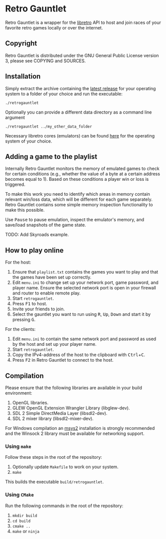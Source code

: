 # Retro Gauntlet

Retro Gauntlet is a wrapper for the [libretro](https://www.libretro.com/) API to host and join races of your favorite retro games locally or over the internet.

## Copyright

Retro Gauntlet is distributed under the GNU General Public License version 3, please see COPYING and SOURCES.

## Installation

Simply extract the archive containing the [latest release](/releases/latest) for your operating system to a folder of your choice and run the executable:

`./retrogauntlet`

Optionally you can provide a different data directory as a command line argument

`./retrogauntlet ../my_other_data_folder`

Necessary libretro cores (emulators) can be found [here](https://buildbot.libretro.com/nightly/) for the operating system of your choice.

## Adding a game to the playlist

Internally Retro Gauntlet monitors the memory of emulated games to check for certain conditions (e.g., whether the value of a byte at a certain address becomes equal to 1).
Based on these conditions a player win or loss is triggered.

To make this work you need to identify which areas in memory contain relevant win/loss data, which will be different for each game separately.
Retro Gauntlet contains some simple memory inspection functionality to make this possible.

Use <kbd>Pause</kbd> to pause emulation, inspect the emulator's memory, and save/load snapshots of the game state.

TODO: Add Skyroads example.

## How to play online

For the host:
1. Ensure that `playlist.txt` contains the games you want to play and that the games have been set up correctly.
2. Edit `menu.ini` to change set up your network port, game password, and player name. Ensure the selected network port is open in your firewall and router to enable remote play.
2. Start `retrogauntlet`.
3. Press <kbd>F1</kbd> to host.
4. Invite your friends to join.
5. Select the gauntlet you want to run using <kbd>R</kbd>, <kbd>Up</kbd>, <kbd>Down</kbd> and start it by pressing <kbd>G</kbd>.

For the clients:
1. Edit `menu.ini` to contain the same network port and password as used by the host and set up your player name.
2. Start `retrogauntlet`.
3. Copy the IPv4-address of the host to the clipboard with <kbd>Ctrl</kbd>+<kbd>C</kbd>.
4. Press <kbd>F2</kbd> in Retro Gauntlet to connect to the host.

## Compilation

Please ensure that the following libraries are available in your build environment:
1. OpenGL libraries.
2. GLEW OpenGL Extension Wrangler Library (libglew-dev).
3. SDL 2 Simple DirectMedia Layer (libsdl2-dev).
4. SDL 2 mixer library (libsdl2-mixer-dev).

For Windows compilation an [msys2](https://www.msys2.org/) installation is strongly recommended and the Winsock 2 library must be available for networking support.

### Using `make`

Follow these steps in the root of the repository:

1. Optionally update `Makefile` to work on your system.
2. `make`

This builds the executable `build/retrogauntlet`.

### Using `CMake`

Run the following commands in the root of the repository:

1. `mkdir build`
2. `cd build`
3. `cmake ..`
4. `make` or `ninja`
